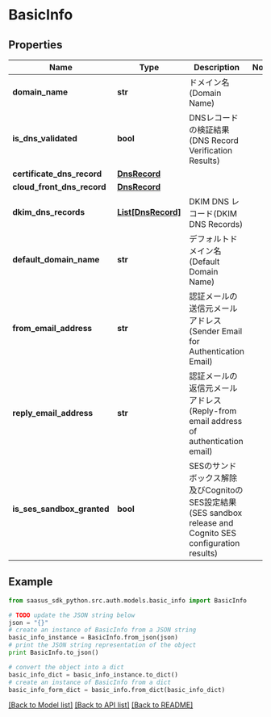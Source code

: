 # BasicInfo


## Properties
Name | Type | Description | Notes
------------ | ------------- | ------------- | -------------
**domain_name** | **str** | ドメイン名(Domain Name) | 
**is_dns_validated** | **bool** | DNSレコードの検証結果(DNS Record Verification Results) | 
**certificate_dns_record** | [**DnsRecord**](DnsRecord.md) |  | 
**cloud_front_dns_record** | [**DnsRecord**](DnsRecord.md) |  | 
**dkim_dns_records** | [**List[DnsRecord]**](DnsRecord.md) | DKIM DNS レコード(DKIM DNS Records) | 
**default_domain_name** | **str** | デフォルトドメイン名(Default Domain Name) | 
**from_email_address** | **str** | 認証メールの送信元メールアドレス(Sender Email for Authentication Email) | 
**reply_email_address** | **str** | 認証メールの返信元メールアドレス(Reply-from email address of authentication email) | 
**is_ses_sandbox_granted** | **bool** | SESのサンドボックス解除及びCognitoのSES設定結果(SES sandbox release and Cognito SES configuration results) | 

## Example

```python
from saasus_sdk_python.src.auth.models.basic_info import BasicInfo

# TODO update the JSON string below
json = "{}"
# create an instance of BasicInfo from a JSON string
basic_info_instance = BasicInfo.from_json(json)
# print the JSON string representation of the object
print BasicInfo.to_json()

# convert the object into a dict
basic_info_dict = basic_info_instance.to_dict()
# create an instance of BasicInfo from a dict
basic_info_form_dict = basic_info.from_dict(basic_info_dict)
```
[[Back to Model list]](../README.md#documentation-for-models) [[Back to API list]](../README.md#documentation-for-api-endpoints) [[Back to README]](../README.md)


